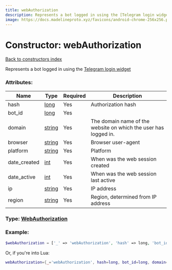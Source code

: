 ```yaml
---
title: webAuthorization
description: Represents a bot logged in using the [Telegram login widget](https://core.telegram.org/widgets/login)
image: https://docs.madelineproto.xyz/favicons/android-chrome-256x256.png
---
```

# Constructor: webAuthorization  
[Back to constructors index](index.md)



Represents a bot logged in using the [Telegram login widget](https://core.telegram.org/widgets/login)

### Attributes:

| Name     |    Type       | Required | Description |
|----------|---------------|----------|-------------|
|hash|[long](../types/long.md) | Yes|Authorization hash|
|bot\_id|[long](../types/long.md) | Yes|
|domain|[string](../types/string.md) | Yes|The domain name of the website on which the user has logged in.|
|browser|[string](../types/string.md) | Yes|Browser user-agent|
|platform|[string](../types/string.md) | Yes|Platform|
|date\_created|[int](../types/int.md) | Yes|When was the web session created|
|date\_active|[int](../types/int.md) | Yes|When was the web session last active|
|ip|[string](../types/string.md) | Yes|IP address|
|region|[string](../types/string.md) | Yes|Region, determined from IP address|



### Type: [WebAuthorization](../types/WebAuthorization.md)


### Example:

```php
$webAuthorization = ['_' => 'webAuthorization', 'hash' => long, 'bot_id' => long, 'domain' => 'string', 'browser' => 'string', 'platform' => 'string', 'date_created' => int, 'date_active' => int, 'ip' => 'string', 'region' => 'string'];
```  


Or, if you're into Lua:

```lua
webAuthorization={_='webAuthorization', hash=long, bot_id=long, domain='string', browser='string', platform='string', date_created=int, date_active=int, ip='string', region='string'}

```


